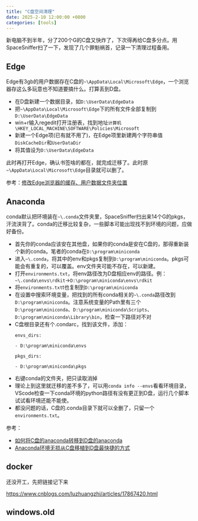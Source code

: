 ```yaml
---
title: "C盘空间清理"
date: 2025-2-10 12:00:00 +0800
categories: [tools]     
---
```

新电脑不到半年，分了200个G的C盘又快炸了，下次得再给C盘多分点。用SpaceSniffer扫了一下，发现了几个罪魁祸首，记录一下清理过程备用。

## Edge
Edge有3gb的用户数据存在C盘的``~\AppData\Local\Microsoft\Edge``，一个浏览器存这么多玩意也不知道要搞什么。打算丢到D盘。

- 在D盘新建一个数据目录，如``D:\UserData\EdgeData``
- 把``~\AppData\Local\Microsoft\Edge``下的所有文件全部复制到``D:\UserData\EdgeData``
- win+r输入regedit打开注册表，找到地址``计算机\HKEY_LOCAL_MACHINE\SOFTWARE\Policies\Microsoft``
- 新建一个Edge项(已有就不用了)，在Edge项里新建两个字符串值``DiskCacheDir``和``UserDataDir``
- 将其值设为``D:\UserData\EdgeData``

此时再打开Edge，确认书签啥的都在，就完成迁移了。此时原``~\AppData\Local\Microsoft\Edge``目录就可以删了。

参考：[修改Edge浏览器的缓存、用户数据文件夹位置](https://blog.csdn.net/qq_16748813/article/details/136617305)

## Anaconda

conda默认把环境装在``~\.conda``文件夹里，SpaceSniffer扫出来14个G的pkgs，汗流浃背了。conda的迁移比较复杂，一些脚本可能出现找不到环境的问题，应做好备份。

- 首先你的conda应该安在其他盘，如果你的conda是安在C盘的，那得重新装个新的conda。笔者的conda在``D:\program\miniconda``
- 进入``~\.conda``，将其中的env和pkgs复制到``D:\program\miniconda``。pkgs可能会有重复的，可以覆盖。env文件夹可能不存在，可以新建。
- 打开``environments.txt``，将env路径改为D盘相应env的路径。例：``~\.conda\envs\rdkit``→``D:\program\miniconda\envs\rdkit``
- 将``environments.txt``t也复制到``D:\program\miniconda``
- 在设置中搜索环境变量，把找到的所有conda相关的``~\.conda``路径改到``D:\program\miniconda``。注意系统变量的Path里有三个``D:\program\miniconda``、``D:\program\miniconda\Scripts``、``D:\program\miniconda\Library\bin``，检查一下路径对不对
- C盘根目录还有个.condarc，找到该文件，添加：
  ```
  envs_dirs:

  - D:\program\miniconda\envs

  pkgs_dirs:

  - D:\program\miniconda\pkgs

  ```
- 右键conda的文件夹，把只读取消掉
- 理论上到这里就迁移的差不多了，可以用``conda info --envs``看看环境目录，VScode检查一下conda环境的python路径有没有更正到D盘，运行几个脚本试试看环境还能不能使。
- 都没问题的话，C盘的.conda目录下就可以全删了，只留一个``environments.txt``。

参考：
- [如何将C盘的anaconda转移到D盘的anaconda](https://zhuanlan.zhihu.com/p/651593144)
- [Anaconda环境无损从C盘移植到D盘最快捷的方式](https://zhuanlan.zhihu.com/p/461063860)

## docker

还没开工，先把链接记下来

https://www.cnblogs.com/luzhuangzhi/articles/17867420.html

## windows.old


